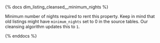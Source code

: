 {% docs dim_listing_cleansed__minimum_nights %}

Minimum number of nights required to rent this property. 
Keep in mind that old listings might have `minimum_nights` set 
to 0 in the source tables. Our cleansing algorithm updates this to `1`.

{% enddocs %}
